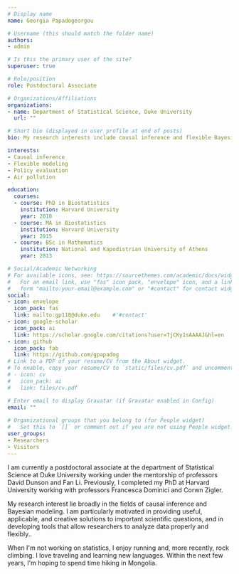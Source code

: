 ```yaml
---
# Display name
name: Georgia Papadogeorgou

# Username (this should match the folder name)
authors:
- admin

# Is this the primary user of the site?
superuser: true

# Role/position
role: Postdoctoral Associate

# Organizations/Affiliations
organizations:
- name: Department of Statistical Science, Duke University
  url: ""

# Short bio (displayed in user profile at end of posts)
bio: My research interests include causal inference and flexible Bayesian modeling.

interests:
- Causal inference
- Flexible modeling
- Policy evaluation
- Air pollution

education:
  courses:
  - course: PhD in Biostatistics
    institution: Harvard University
    year: 2018
  - course: MA in Biostatistics
    institution: Harvard University
    year: 2015
  - course: BSc in Mathematics
    institution: National and Kapodistrian University of Athens
    year: 2013

# Social/Academic Networking
# For available icons, see: https://sourcethemes.com/academic/docs/widgets/#icons
#   For an email link, use "fas" icon pack, "envelope" icon, and a link in the
#   form "mailto:your-email@example.com" or "#contact" for contact widget.
social:
- icon: envelope
  icon_pack: fas
  link: mailto:gp118@duke.edu    #'#contact'
- icon: google-scholar
  icon_pack: ai
  link: https://scholar.google.com/citations?user=TjCKy1sAAAAJ&hl=en
- icon: github
  icon_pack: fab
  link: https://github.com/gpapadog
# Link to a PDF of your resume/CV from the About widget.
# To enable, copy your resume/CV to `static/files/cv.pdf` and uncomment the lines below.  
# - icon: cv
#   icon_pack: ai
#   link: files/cv.pdf

# Enter email to display Gravatar (if Gravatar enabled in Config)
email: ""
  
# Organizational groups that you belong to (for People widget)
#   Set this to `[]` or comment out if you are not using People widget.  
user_groups:
- Researchers
- Visitors
---
```


I am currently a postdoctoral associate at the department of Statistical Science at Duke University working under the mentorship of professors David Dunson and Fan Li. Previously, I completed my PhD at Harvard University working with professors Francesca Dominici and Corwn Zigler.

My research interest lie broadly in the fields of causal inference and Bayesian modeling.
I am particularly motivated in providing useful, applicable, and creative solutions to important scientific questions,
and in developing tools that allow researchers to analyze data properly and flexibly..

When I'm not working on statistics, I enjoy running and, more recently, rock climbing.
I love traveling and learning new languages. Within the next few years, I'm hoping to spend time hiking in Mongolia.
